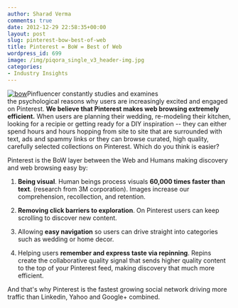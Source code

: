 ```yaml
---
author: Sharad Verma
comments: true
date: 2012-12-29 22:58:35+00:00
layout: post
slug: pinterest-bow-best-of-web
title: Pinterest = BoW = Best of Web
wordpress_id: 699
image: /img/piqora_single_v3_header-img.jpg
categories:
- Industry Insights
---
```


[![bow](http://blog.pinfluencer.com/wp-content/uploads/2012/12/bow1-300x121.png)](http://blog.pinfluencer.com/pinterest-bow-best-of-web/bow-2/)Pinfluencer constantly studies and examines the psychological reasons why users are increasingly excited and engaged on Pinterest. **We believe that Pinterest makes web browsing extremely efficient.** When users are planning their wedding, re-modeling their kitchen, looking for a recipie or getting ready for a DIY inspiration -- they can either spend hours and hours hopping from site to site that are surrounded with text, ads and spammy links or they can browse curated, high quality, carefully selected collections on Pinterest. Which do you think is easier?<!-- more -->

Pinterest is the BoW layer between the Web and Humans making discovery and web browsing easy by:



	
  1. **Being visual**. Human beings process visuals **60,000 times faster than text**. (research from 3M corporation). Images increase our comprehension, recollection, and retention.

	
  2. **Removing click barriers to exploration**. On Pinterest users can keep scrolling to discover new content.

	
  3. Allowing **easy navigation** so users can drive straight into categories such as wedding or home decor.

	
  4. Helping users **remember and express taste via repinning**. Repins create the collaborative quality signal that sends higher quality content to the top of your Pinterest feed, making discovery that much more efficient.


And that's why Pinterest is the fastest growing social network driving more traffic than Linkedin, Yahoo and Google+ combined.

